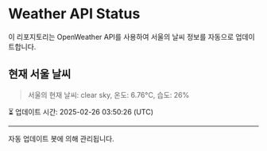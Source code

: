 
# Weather API Status

이 리포지토리는 OpenWeather API를 사용하여 서울의 날씨 정보를 자동으로 업데이트합니다.

## 현재 서울 날씨
> 서울의 현재 날씨: clear sky, 온도: 6.76°C, 습도: 26%

⏳ 업데이트 시간: 2025-02-26 03:50:26 (UTC)

---
자동 업데이트 봇에 의해 관리됩니다.
